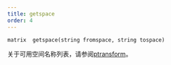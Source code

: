 ```yaml
---
title: getspace
order: 4
---
```


`matrix  getspace(string fromspace, string tospace)`

关于可用空间名称列表，请参阅[ptransform](ptransform.html "将向量从一个空间转换到另一个空间")。
